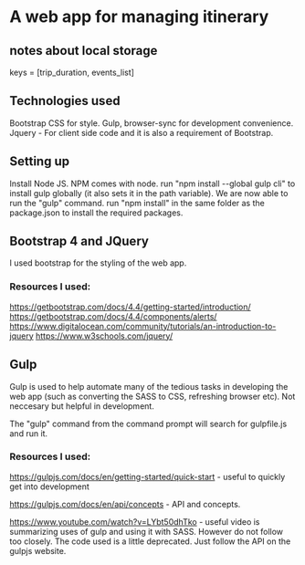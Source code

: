 # A web app for managing itinerary

## notes about local storage
keys = [trip_duration, events_list]

## Technologies used

Bootstrap CSS for style.
Gulp, browser-sync for development convenience.
Jquery - For client side code and it is also a requirement of Bootstrap.

## Setting up

Install Node JS. NPM comes with node.
run "npm install --global gulp cli" to install gulp globally (it also sets it in the path variable). We are now able to run the "gulp" command.
run "npm install" in the same folder as the package.json to install the required packages.


## Bootstrap 4 and JQuery

I used bootstrap for the styling of the web app.

### Resources I used:
https://getbootstrap.com/docs/4.4/getting-started/introduction/
https://getbootstrap.com/docs/4.4/components/alerts/
https://www.digitalocean.com/community/tutorials/an-introduction-to-jquery
https://www.w3schools.com/jquery/


## Gulp

Gulp is used to help automate many of the tedious tasks in developing the web app (such as converting the SASS to CSS, refreshing browser etc).
Not neccesary but helpful in development.

The "gulp" command from the command prompt will search for gulpfile.js and run it.

### Resources I used:
https://gulpjs.com/docs/en/getting-started/quick-start  - useful to quickly get into development

https://gulpjs.com/docs/en/api/concepts                 - API and concepts.

https://www.youtube.com/watch?v=LYbt50dhTko             - useful video is summarizing uses of gulp and using it with SASS. However do not follow too closely. The code used is a little deprecated. Just follow the API on the gulpjs website.

